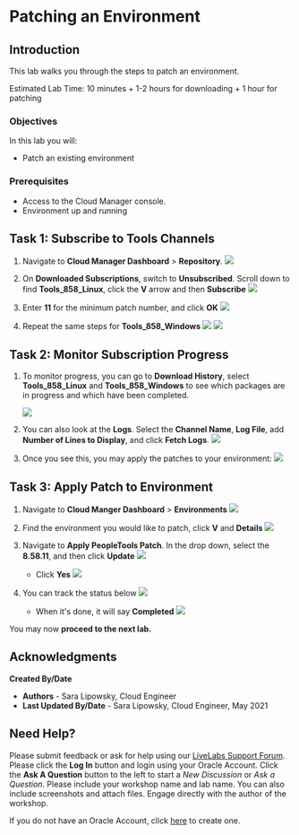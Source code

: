 # Patching an Environment

## Introduction
This lab walks you through the steps to patch an environment.

Estimated Lab Time: 10 minutes + 1-2 hours for downloading + 1 hour for patching

### Objectives
In this lab you will:
* Patch an existing environment

### Prerequisites
- Access to the Cloud Manager console.
- Environment up and running

## Task 1: Subscribe to Tools Channels

1.  Navigate to **Cloud Manager Dashboard** > **Repository**. 
    ![](./images/repo.png "")

2.  On **Downloaded Subscriptions**, switch to **Unsubscribed**. Scroll down to find **Tools\_858\_Linux**, click the **V** arrow and then **Subscribe**
    ![](./images/linsubscribe.png "")


3. Enter **11** for the minimum patch number, and click **OK**
    ![](./images/linpatchnum.png "")

4. Repeat the same steps for **Tools\_858\_Windows**
    ![](./images/winsubscribe.png "")
    ![](./images/winpatchnum.png "")

## Task 2: Monitor Subscription Progress

1. To monitor progress, you can go to **Download History**, select **Tools\_858\_Linux** and **Tools\_858\_Windows** to see which packages are in progress and which have been completed.

    ![](./images/patchlist.png "")
2. You can also look at the **Logs**. Select the **Channel Name**, **Log File**, add **Number of Lines to Display**, and click **Fetch Logs**.
    ![](./images/logs.png "")

3. Once you see this, you may apply the patches to your environment:
    ![](./images/858done.png "")

## Task 3: Apply Patch to Environment

1. Navigate to **Cloud Manger Dashboard** > **Environments**
    ![](./images/env.png "")
2. Find the environment you would like to patch, click **V** and **Details**
    ![](./images/details.png "")
3. Navigate to **Apply PeopleTools Patch**. In the drop down, select the **8.58.11**, and then click **Update**
    ![](./images/patch58.png "")
    - Click **Yes**
    ![](./images/yes58.png "")
4. You can track the status below 
    ![](./images/status58.png "")

    - When it's done, it will say **Completed**
    ![](./images/complete58.png "")
   
You may now **proceed to the next lab.**

## Acknowledgments

**Created By/Date**   
* **Authors** - Sara Lipowsky, Cloud Engineer
* **Last Updated By/Date** - Sara Lipowsky, Cloud Engineer, May 2021

## Need Help?
Please submit feedback or ask for help using our [LiveLabs Support Forum](https://community.oracle.com/tech/developers/categories/Migrate%20SaaS%20to%20OCI). Please click the **Log In** button and login using your Oracle Account. Click the **Ask A Question** button to the left to start a *New Discussion* or *Ask a Question*.  Please include your workshop name and lab name.  You can also include screenshots and attach files.  Engage directly with the author of the workshop.

If you do not have an Oracle Account, click [here](https://profile.oracle.com/myprofile/account/create-account.jspx) to create one.